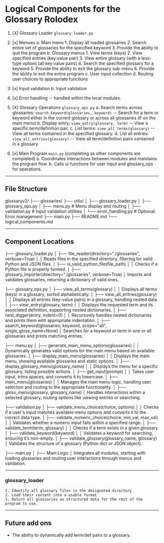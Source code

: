 # Logical Components for the Glossary Rolodex

1. [X] Glossary Loader `glossary_loader.py`


2. [x] Menues
    a. Main menu
        1. Display all loaded glossaries
        2. Search entire set of glossaries for the specified keyword
        3. Provide the ability to quit the program
    b. Glossary menus
        1. View terms (keys)
        2. View specified entries (key:value pair)
        3. View entire glossary (with a less-type option) (all key:value pairs)
        4. Search the specified glossary for a keyword
        5. Provide the ability to exit the glossary sub-menu
        6. Provide the ability to exit the entire program
    c. User input collection
    d. Routing user choices to appropriate functions
3. [x] Input validation
    b.  Input validation
4. [x] Error handling -- handled within the local modules. 


5. [X] Glossary Operations `glossary_ops.py`
    a. Search terms across glossaries:  `search_keyword(glossaries, keyword)` -- Search for a term or keyword either in the current glossary or across all glossaries (if on the main menu)
    b. Display entry:                   `view_entry(glossary, term)` -- View a specific term/definition pair.
    c. List terms:                      `view_all_terms(glossary)` -- View all terms contained in the specified glossary.
    d. List all entries:                `view_all_entries(glossary)` -- View all term/definition pairs contained in a glossary.
    
6. [x] Main Program `main.py` (completing as other components are completed)
    a. Coordinates interactions between modules and maintains the program flow.
    b. Calls ui functions for user input and glossary_ops for operations. 

---

## File Structure 

glossaryv2/
├── glossaries/
├── utils/
│   ├── glossary_loader.py
│   ├── glossary_ops.py
│   ├── menu.py             # Menu display and routing
│   ├── validation.py       # Input validation utilities
│   └── error_handling.py   # Optional: Error management
├── main.py
├── README.md
└── logical_components.md

---

## Component Locations

├── glossary_loader.py
│   ├── file_reader(directory="./glossaries", verbose=True)
│   │   Reads files in the specified directory, filtering for valid Python and JSON files.
│   ├── is_valid_python_file(file_path)
│   │   Checks if a Python file is properly formed.
│   ├── glossary_importer(directory="./glossaries", verbose=True)
│       Imports and validates glossaries, returning a dictionary of valid ones.

├── glossary_ops.py
│   ├── view_all_terms(glossary)
│   │   Displays all terms (keys) in a glossary, sorted alphabetically.
│   ├── view_all_entries(glossary)
│   │   Displays all entries (key-value pairs) in a glossary, handling nested data.
│   ├── view_entry(glossary, term)
│   │   Displays the requested term and its associated definition, supporting nested dictionaries.
│   ├── nest_digger(entry, indent=0)
│   │   Recursively handles nested dictionaries and prints them with appropriate indentation.
│   ├── search_keyword(glossaries, keyword, scope="all", single_gloss_name=None)
│       Searches for a keyword or term in one or all glossaries and prints matching entries.

├── menu.py
│   ├── generate_main_menu_options(glossaries)
│   │   Dynamically generates valid options for the main menu based on available glossaries.
│   ├── display_main_menu(glossaries)
│   │   Displays the main menu, showing available glossaries and static options.
│   ├── display_glossary_menu(glossary_name)
│   │   Displays the menu for a specific glossary, listing possible actions.
│   ├── get_input(prompt)
│   │   Takes user input, trims spaces, and converts it to lowercase.
│   ├── main_menu(glossaries)
│   │   Manages the main menu logic, handling user selection and routing to the appropriate functionality.
│   ├── gloss_menu(glossary, glossary_name)
│       Handles interactions within a selected glossary, routing options like viewing entries or searching.

├── validation.py
│   ├── validate_menu_choice(choice, options)
│   │   Checks if a user's input matches available menu options and converts it to the correct data type.
│   ├── validate_numeric_choice(choice, min_val, max_val)
│   │   Validates whether a numeric input falls within a specified range.
│   ├── validate_term(term, glossary)
│   │   Checks if a term exists in a given glossary.
│   ├── validate_keyword(keyword)
│   │   Validates a keyword for searching, ensuring it’s non-empty.
│   ├── validate_glossary(glossary_name, glossary)
│       Validates the structure of a glossary (Python dict or JSON object).

├── main.py
│   ├── Main Logic
│       Integrates all modules, starting with loading glossaries and routing user interactions through menus and validation.

---

### glossary_loader

    1. Identify all glossary files in the designated directory
    2. Load their content into a usable format
    3. Return all glossaries as structured data for the rest of the program to use. 

---

## Future add ons

- The ability to dynamically add term/def pairs to a glossary. 
